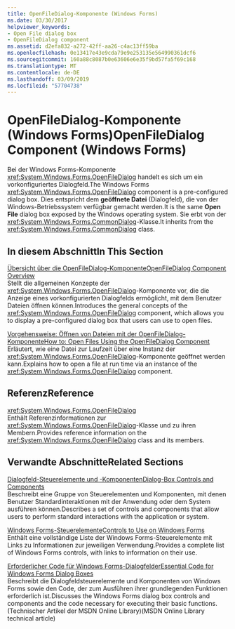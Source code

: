 ```yaml
---
title: OpenFileDialog-Komponente (Windows Forms)
ms.date: 03/30/2017
helpviewer_keywords:
- Open File dialog box
- OpenFileDialog component
ms.assetid: d2efa832-a272-42ff-aa26-c4ac13ff59ba
ms.openlocfilehash: 0e13417e43e9cda79e9e253135e564990361dcf6
ms.sourcegitcommit: 160a88c8087b0e63606e6e35f9bd57fa5f69c168
ms.translationtype: MT
ms.contentlocale: de-DE
ms.lasthandoff: 03/09/2019
ms.locfileid: "57704738"
---
```

# <a name="openfiledialog-component-windows-forms"></a><span data-ttu-id="fc2bc-102">OpenFileDialog-Komponente (Windows Forms)</span><span class="sxs-lookup"><span data-stu-id="fc2bc-102">OpenFileDialog Component (Windows Forms)</span></span>
<span data-ttu-id="fc2bc-103">Bei der Windows Forms-Komponente <xref:System.Windows.Forms.OpenFileDialog> handelt es sich um ein vorkonfiguriertes Dialogfeld.</span><span class="sxs-lookup"><span data-stu-id="fc2bc-103">The Windows Forms <xref:System.Windows.Forms.OpenFileDialog> component is a pre-configured dialog box.</span></span> <span data-ttu-id="fc2bc-104">Dies entspricht dem **geöffnete Datei** (Dialogfeld), die von der Windows-Betriebssystem verfügbar gemacht werden.</span><span class="sxs-lookup"><span data-stu-id="fc2bc-104">It is the same **Open File** dialog box exposed by the Windows operating system.</span></span> <span data-ttu-id="fc2bc-105">Sie erbt von der <xref:System.Windows.Forms.CommonDialog>-Klasse.</span><span class="sxs-lookup"><span data-stu-id="fc2bc-105">It inherits from the <xref:System.Windows.Forms.CommonDialog> class.</span></span>  
  
## <a name="in-this-section"></a><span data-ttu-id="fc2bc-106">In diesem Abschnitt</span><span class="sxs-lookup"><span data-stu-id="fc2bc-106">In This Section</span></span>  
 [<span data-ttu-id="fc2bc-107">Übersicht über die OpenFileDialog-Komponente</span><span class="sxs-lookup"><span data-stu-id="fc2bc-107">OpenFileDialog Component Overview</span></span>](openfiledialog-component-overview-windows-forms.md)  
 <span data-ttu-id="fc2bc-108">Stellt die allgemeinen Konzepte der <xref:System.Windows.Forms.OpenFileDialog>-Komponente vor, die die Anzeige eines vorkonfigurierten Dialogfelds ermöglicht, mit dem Benutzer Dateien öffnen können.</span><span class="sxs-lookup"><span data-stu-id="fc2bc-108">Introduces the general concepts of the <xref:System.Windows.Forms.OpenFileDialog> component, which allows you to display a pre-configured dialog box that users can use to open files.</span></span>  
  
 [<span data-ttu-id="fc2bc-109">Vorgehensweise: Öffnen von Dateien mit der OpenFileDialog-Komponente</span><span class="sxs-lookup"><span data-stu-id="fc2bc-109">How to: Open Files Using the OpenFileDialog Component</span></span>](how-to-open-files-using-the-openfiledialog-component.md)  
 <span data-ttu-id="fc2bc-110">Erläutert, wie eine Datei zur Laufzeit über eine Instanz der <xref:System.Windows.Forms.OpenFileDialog>-Komponente geöffnet werden kann.</span><span class="sxs-lookup"><span data-stu-id="fc2bc-110">Explains how to open a file at run time via an instance of the <xref:System.Windows.Forms.OpenFileDialog> component.</span></span>  
  
## <a name="reference"></a><span data-ttu-id="fc2bc-111">Referenz</span><span class="sxs-lookup"><span data-stu-id="fc2bc-111">Reference</span></span>  
 <xref:System.Windows.Forms.OpenFileDialog>  
 <span data-ttu-id="fc2bc-112">Enthält Referenzinformationen zur <xref:System.Windows.Forms.OpenFileDialog>-Klasse und zu ihren Membern.</span><span class="sxs-lookup"><span data-stu-id="fc2bc-112">Provides reference information on the <xref:System.Windows.Forms.OpenFileDialog> class and its members.</span></span>  
  
## <a name="related-sections"></a><span data-ttu-id="fc2bc-113">Verwandte Abschnitte</span><span class="sxs-lookup"><span data-stu-id="fc2bc-113">Related Sections</span></span>  
 [<span data-ttu-id="fc2bc-114">Dialogfeld-Steuerelemente und -Komponenten</span><span class="sxs-lookup"><span data-stu-id="fc2bc-114">Dialog-Box Controls and Components</span></span>](dialog-box-controls-and-components-windows-forms.md)  
 <span data-ttu-id="fc2bc-115">Beschreibt eine Gruppe von Steuerelementen und Komponenten, mit denen Benutzer Standardinteraktionen mit der Anwendung oder dem System ausführen können.</span><span class="sxs-lookup"><span data-stu-id="fc2bc-115">Describes a set of controls and components that allow users to perform standard interactions with the application or system.</span></span>  
  
 [<span data-ttu-id="fc2bc-116">Windows Forms-Steuerelemente</span><span class="sxs-lookup"><span data-stu-id="fc2bc-116">Controls to Use on Windows Forms</span></span>](controls-to-use-on-windows-forms.md)  
 <span data-ttu-id="fc2bc-117">Enthält eine vollständige Liste der Windows Forms-Steuerelemente mit Links zu Informationen zur jeweiligen Verwendung.</span><span class="sxs-lookup"><span data-stu-id="fc2bc-117">Provides a complete list of Windows Forms controls, with links to information on their use.</span></span>  
  
 [<span data-ttu-id="fc2bc-118">Erforderlicher Code für Windows Forms-Dialogfelder</span><span class="sxs-lookup"><span data-stu-id="fc2bc-118">Essential Code for Windows Forms Dialog Boxes</span></span>](https://go.microsoft.com/fwlink/?LinkID=102575)  
 <span data-ttu-id="fc2bc-119">Beschreibt die Dialogfeldsteuerelemente und Komponenten von Windows Forms sowie den Code, der zum Ausführen ihrer grundlegenden Funktionen erforderlich ist.</span><span class="sxs-lookup"><span data-stu-id="fc2bc-119">Discusses the Windows Forms dialog box controls and components and the code necessary for executing their basic functions.</span></span> <span data-ttu-id="fc2bc-120">(Technischer Artikel der MSDN Online Library)</span><span class="sxs-lookup"><span data-stu-id="fc2bc-120">(MSDN Online Library technical article)</span></span>
